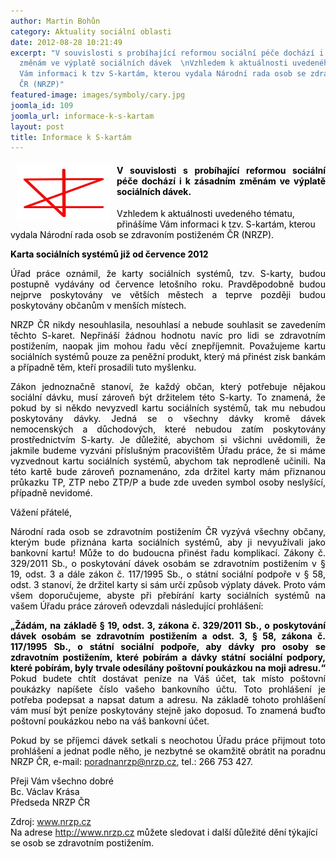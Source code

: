 ```yaml
---
author: Martin Bohůn
category: Aktuality sociální oblasti
date: 2012-08-28 10:21:49
excerpt: "V souvislosti s probíhající reformou sociální péče dochází i k zásadním
  změnám ve výplatě sociálních dávek  \nVzhledem k aktuálnosti uvedeného tématu, přinášíme
  Vám informaci k tzv S-kartám, kterou vydala Národní rada osob se zdravoním postiženém
  ČR (NRZP)"
featured-image: images/symboly/cary.jpg
joomla_id: 109
joomla_url: informace-k-s-kartam
layout: post
title: Informace k S-kartám
---
```


<h4 style="text-align: justify;"><img src="images/symboly/cary.jpg" border="0" width="150" height="90" style="float: left; margin-left: 10px; margin-right: 10px;" /><span style="color: #000000;">V souvislosti s probíhající reformou sociální péče dochází i k zásadním změnám ve výplatě sociálních dávek.  </span></h4>
<p><span style="color: #000000;">Vzhledem k aktuálnosti uvedeného tématu, přinášíme Vám informaci k tzv. S-kartám, kterou vydala Národní rada osob se zdravoním postiženém ČR (NRZP).</span></p>

<p style="text-align: justify;"><span style="color: #000000;"><strong>Karta sociálních systémů již od července 2012 </strong></span></p>
<p style="text-align: justify;"><span style="color: #000000;">Úřad práce oznámil, že karty sociálních systémů, tzv. S-karty, budou postupně vydávány od července letošního roku. Pravděpodobně budou nejprve poskytovány ve větších městech a teprve později budou poskytovány občanům v menších místech.</span></p>
<p style="text-align: justify;"><span style="color: #000000;">NRZP ČR nikdy nesouhlasila, nesouhlasí a nebude souhlasit se zavedením těchto S-karet. Nepřináší žádnou hodnotu navíc pro lidi se zdravotním postižením, naopak jim mohou řadu věcí znepříjemnit. Považujeme kartu sociálních systémů pouze za peněžní produkt, který má přinést zisk bankám a případně těm, kteří prosadili tuto myšlenku.</span></p>
<p style="text-align: justify;"><span style="color: #000000;">Zákon jednoznačně stanoví, že každý občan, který potřebuje nějakou sociální dávku, musí zároveň být držitelem této S-karty. To znamená, že pokud by si někdo nevyzvedl kartu sociálních systémů, tak mu nebudou poskytovány dávky. Jedná se o všechny dávky kromě dávek nemocenských a důchodových, které nebudou zatím poskytovány prostřednictvím S-karty. Je důležité, abychom si všichni uvědomili, že jakmile budeme vyzváni příslušným pracovištěm Úřadu práce, že si máme vyzvednout kartu sociálních systémů, abychom tak neprodleně učinili. Na této kartě bude zároveň poznamenáno, zda držitel karty mám přiznanou průkazku TP, ZTP nebo ZTP/P a bude zde uveden symbol osoby neslyšící, případně nevidomé.</span></p>
<p style="text-align: justify;"><span style="color: #000000;">Vážení přátelé,</span></p>
<p style="text-align: justify;"><span style="color: #000000;">Národní rada osob se zdravotním postižením ČR vyzývá všechny občany, kterým bude přiznána karta sociálních systémů, aby ji nevyužívali jako bankovní kartu! Může to do budoucna přinést řadu komplikací. Zákony č. 329/2011 Sb., o poskytování dávek osobám se zdravotním postižením v § 19, odst. 3 a dále zákon č. 117/1995 Sb., o státní sociální podpoře v § 58, odst. 3 stanoví, že držitel karty si sám určí způsob výplaty dávek. Proto vám všem doporučujeme, abyste při přebírání karty sociálních systémů na vašem Úřadu práce zároveň odevzdali následující prohlášení:</span></p>
<p style="text-align: justify;"><span style="color: #000000;"><strong>„Žádám, na základě § 19, odst. 3, zákona č. 329/2011 Sb., o poskytování dávek osobám se zdravotním postižením a odst. 3, § 58, zákona č. 117/1995 Sb., o státní sociální podpoře, aby dávky pro osoby se zdravotním postižením, které pobírám a dávky státní sociální podpory, které pobírám, byly trvale odesílány poštovní poukázkou na moji adresu.“ </strong>Pokud budete chtít dostávat peníze na Váš účet, tak místo poštovní poukázky napíšete číslo vašeho bankovního účtu. Toto prohlášení je potřeba podepsat a napsat datum a adresu. Na základě tohoto prohlášení vám musí být peníze poskytovány stejně jako doposud. To znamená buďto poštovní poukázkou nebo na váš bankovní účet.</span></p>
<p style="text-align: justify;"><span style="color: #000000;">Pokud by se příjemci dávek setkali s neochotou Úřadu práce přijmout toto prohlášení a jednat podle něho, je nezbytné se okamžitě obrátit na poradnu NRZP ČR, e-mail:</span> <a href="mailto:poradnanrzp@nrzp.cz">poradnanrzp@nrzp.cz</a>, <span style="color: #000000;">tel.: 266 753 427.</span></p>
<p><span style="color: #000000;">Přeji Vám všechno dobré</span><br /><span style="color: #000000;">Bc. Václav Krása</span><br /><span style="color: #000000;">Předseda NRZP ČR</span></p>
<p><span style="color: #000000;">Zdroj:</span> <a href="http://www.nrzp.cz/">www.nrzp.cz</a><br /><span style="color: #000000;">Na adrese</span> <a href="http://www.nrzp.cz/">http://www.nrzp.cz</a> <span style="color: #000000;">můžete sledovat i další důležité dění týkající se osob se zdravotním postižením.</span></p>
<p> </p>
<p> </p>